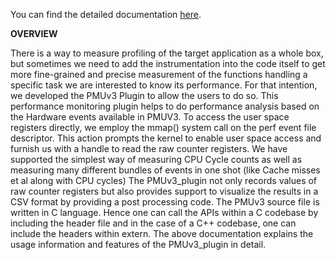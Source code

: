 You can find the detailed documentation [here](Documentation-PMUV3_plugin.pdf).

**OVERVIEW**

There is a way to measure profiling of the target application as a whole box, but sometimes we need to add the instrumentation into the code itself to get more fine-grained and precise measurement of the functions handling a specific task we are interested to know its performance. For that intention, we developed the PMUv3 Plugin to allow the users to do so. This performance monitoring plugin helps to do performance analysis based on the Hardware events available in PMUV3. 
To access the user space registers directly, we employ the mmap() system call on the perf event file descriptor. This action prompts the kernel to enable user space access and furnish us with a handle to read the raw counter registers. We have supported the simplest way of measuring CPU Cycle counts as well as measuring many different bundles of events in one shot (like Cache misses et al along with CPU cycles)
The PMUv3_plugin not only records values of raw counter registers but also provides support to visualize the results in a CSV format by providing a post processing code. The PMUv3 source file is written in C language. Hence one can call the APIs within a C codebase by including the header file and in the case of a C++ codebase, one can include the headers within extern. The above documentation explains the usage information and features of the PMUv3_plugin in detail.  



